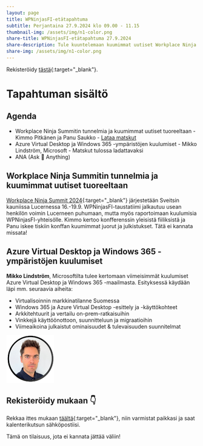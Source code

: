 ```yaml
---
layout: page
title: WPNinjasFI-etätapahtuma
subtitle: Perjantaina 27.9.2024 klo 09.00 - 11.15
thumbnail-img: /assets/img/n1-color.png
share-title: WPNinjasFI-etätapahtuma 27.9.2024
share-description: Tule kuuntelemaan kuumimmat uutiset Workplace Ninja Summitista! Lisäksi on luvassa kattava katsaus Azure Virtual Desktop ja Windows 365 -maailmaan. 
share-img: /assets/img/n1-color.png
--- 
```

Rekisteröidy [tästä](https://events.teams.microsoft.com/event/daa273f2-90ea-48dc-87a3-8d16fa92f042@84dc9e35-ee96-4291-9726-fad8009fb935){:target="_blank"}.

# Tapahtuman sisältö
## Agenda
- Workplace Ninja Summitin tunnelmia ja kuumimmat uutiset tuoreeltaan - Kimmo Pitkänen ja Panu Saukko - [Lataa matskut](../tapahtumat/20240927/20240927-workplace-ninja-summit-terveiset.pdf)
- Azure Virtual Desktop ja Windows 365 -ympäristöjen kuulumiset - Mikko Lindström, Microsoft - Matskut tulossa ladattavaksi
- ANA (Ask 🥷 Anything)

## Workplace Ninja Summitin tunnelmia ja kuumimmat uutiset tuoreeltaan
[Workplace Ninja Summit 2024](https://www.wpninjas.ch/events/workplace-ninja-summit-2024/){:target="_blank"} järjestetään Sveitsin kauniissa Lucernessa 16.-19.9. WPNinjasFI-taustatiimi jalkautuu usean henkilön voimin Lucerneen puhumaan, mutta myös raportoimaan kuulumisia WPNinjasFI-yhteisölle. Kimmo kertoo konfferenssin yleisistä fiiliksistä ja Panu iskee tiskiin konffan kuumimmat juorut ja julkistukset. Tätä ei kannata missata!

## Azure Virtual Desktop ja Windows 365 -ympäristöjen kuulumiset
**Mikko Lindström**, Microsoftilta tulee kertomaan viimeisimmät kuulumiset Azure Virtual Desktop ja Windows 365 -maailmasta. Esityksessä käydään läpi mm. seuraavia aiheita:
- Virtualisoinnin markkinatilanne Suomessa
- Windows 365 ja Azure Virtual Desktop -esittely ja -käyttökohteet
- Arkkitehtuurit ja vertailu on-prem-ratkaisuihin
- Vinkkejä käyttöönottoon, suunnitteluun ja migraatioihin
- Viimeaikoina julkaistut ominaisuudet & tulevaisuuden suunnitelmat

<div align="left">
  <img src="/assets/img/mikko_lindstrom.png" width="25%">
</div>

## Rekisteröidy mukaan 👇
Rekkaa ittes mukaan [täältä](https://events.teams.microsoft.com/event/daa273f2-90ea-48dc-87a3-8d16fa92f042@84dc9e35-ee96-4291-9726-fad8009fb935){:target="_blank"}, niin varmistat paikkasi ja saat kalenterikutsun sähköpostiisi. 

Tämä on tilaisuus, jota ei kannata jättää väliin!
